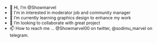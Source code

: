 - 👋 Hi, I’m @Showmarvel
- 👀 I'm in interested in moderator job and community manager 
- 🌱 I’m currently learning graphics design to enhance my work
- 💞️ I’m looking to collaborate with great project 
- 📫 How to reach me ... @Showmarvel00 on twitter, @sodimu_marvel on telegram.

<!---
Showmarvel/Showmarvel is a ✨ special ✨ repository because its `README.md` (this file) appears on your GitHub profile.
You can click the Preview link to take a look at your changes.
--->

